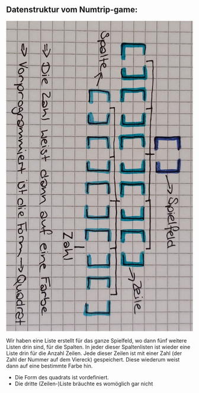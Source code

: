 ## Datenstruktur vom Numtrip-game:

![Datenstrukturen](images_numtrip/Foto_Datenstrukturen_Numtrip.jpg)

Wir haben eine Liste erstellt für das ganze Spielfeld, wo dann fünf weitere Listen drin sind, für die Spalten. In jeder dieser Spaltenlisten ist wieder eine Liste drin für die Anzahl Zeilen. Jede dieser Zeilen ist mit einer Zahl (der Zahl der Nummer auf dem Viereck) gespeichert. Diese wiederum weist dann auf eine bestimmte Farbe hin.

- Die Form des quadrats ist vordefiniert.
- Die dritte (Zeilen-)Liste bräuchte es womöglich gar nicht
